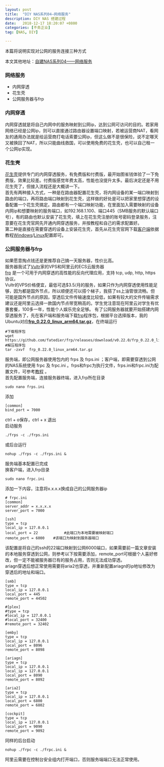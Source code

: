 ```yaml
---
layout: post
title:  "DIY NAS系列04—网络服务"
description: DIY NAS 搭建过程
date:   2018-12-17 18:20:07 +0800
categories: [不务正业]
tag: [NAS, DIY]

---
```


本篇将说明实现对公网的服务连接三种方式  

本文其他地址：[自建NAS系列04——网络服务](https://www.jianshu.com/p/86e93c85c7cb)  

### 网络服务  

* 内网穿透
* 花生壳
* 公网服务器与frp

### 内网穿透  

内网穿透就是将自己内网中的服务映射到公网ip，达到公网可访问的目的。若家用网络已经是公网ip，则可以直接通过路由器设置端口映射，若被运营商NAT，看网友的通用办法就是给运营商打电话索要公网ip，但这么做不是很保险，说不定哪天又被换回了NAT，所以只能曲线救国，可以使用免费的花生壳，也可以自己租一个公网ip实现。  

### 花生壳  

[花生壳](https://hsk.oray.com/price/#personal)提供专门的内网穿透服务，有免费版和付费版，最开始图省钱体验了一下免费版，效果比较差。付费版感觉年费太高，性能也没提升太多。最后决定还是不用花生壳了，但接入流程还是大概讲一下。  
首先有两种接入方式，一种是在路由器配置花生壳，将内网设备的某一端口映射到路由的端口，再将路由端口映射到花生壳，这样做的好处是可以把家里想穿透的设备配置一个花生壳搞定。路由都有一个端口映射功能，在里面加入需要映射的设备内网ip和想要映射的服务端口，如192.168.1.100、端口445（SMB服务的默认端口号），有的路由也默认安装了花生壳，填上在花生壳注册的账号密码登录服务，注意要在花生壳官网先开通内网穿透服务，并按教程和自己的需求配置好。  
第二种是直接在需要穿透的设备上安装花生壳，首先从花生壳官网下载[客户端](https://hsk.oray.com/download/)依据教程[Windows](http://service.oray.com/question/2480.html)/[Linux](http://service.oray.com/question/4287.html)配置即可。  

### 公网服务器与frp  

如果愿意掏点钱还是更推荐自己搞一天服务器，性价比高。  
服务器我试了[Vultr](https://www.vultr.com/?ref=7556690)家的VPS和阿里云的ECS云服务器  
[frp](https://github.com/fatedier/frp/blob/master/README_zh.md) 是一个可用于内网穿透的高性能的反向代理应用，支持 tcp, udp, http, https 协议。  
Vultr的VPS价格便宜，最低可选$3.5/月的服务，如果只作为内网穿透使用性能足够，因为都是国外节点，所以顺便还可以搭个梯子，我搭了ss上油管很流畅。但可能是国外节点的原因，穿透后文件传输速度比较低，如果有较大的文件传输需求建议还是阿里云选择一款国内节点带宽稍高的。学生党注意现在阿里云对学生有优惠套餐，100多一年，性能个人娱乐完全足够。
有了公网服务器就要开始搭建内网穿透服务了，先在客户端和服务端下载[frp](https://github.com/fatedier/frp/releases)程序包，根据平台选择版本，我的Ubuntu对应[**frp_0.22.0_linux_arm64.tar.gz**](https://github.com/fatedier/frp/releases/download/v0.22.0/frp_0.22.0_linux_arm64.tar.gz)，在终端运行  

```
#下载程序包
wget https://github.com/fatedier/frp/releases/download/v0.22.0/frp_0.22.0_linux_arm64.tar.gz
#解压程序包
tar -zxvf  frp_0.22.0_linux_arm64.tar.gz
```
服务端，即公网服务器使用包内的 frps 及 frps.ini ；客户端，即需要穿透到公网的NAS系统使用 frpc 及 frpc.ini 。frps和frpc为执行文件，frps.ini和frpc.ini为配置文件，可参考[教程](https://github.com/fatedier/frp/blob/master/README_zh.md) 。  
首先配置服务端，连接服务器终端，进入frp所在目录  

```
sudo nano frps.ini
```
添加  
```
[common]
bind_port = 7000
```
ctrl + o保存，ctrl + x 退出  
启动服务  

```
./frps -c ./frps.ini
```
或后台运行  
```
nohup ./frps -c ./frps.ini &
```
服务端基本配置已完成  
换客户端，进入frp目录  

```
sudo nano frpc.ini
```
添加一下内容，注意将x.x.x.x换成自己的公网服务器ip  
```
# frpc.ini
[common]
server_addr = x.x.x.x
server_port = 7000

[ssh]
type = tcp
local_ip = 127.0.0.1
local_port = 22            #此端口为本地需要被映射端口
remote_port = 6000    #该端口为映射到服务器端口
```
该配置是将自己的ssh的22端口映射到公网6000端口，如果需要前一篇文章安装的本地服务穿透到公网，则参考以下按需要添加，remote_port可根据个人喜好修改，但一定不能被服务器已有的服务占用，否则无法成功穿透。  
ariagn穿透后想正常使用需要将aria2也穿透，并重新配置ariagn的ip地址修改为穿透后的地址和端口。  

```
[smb]
type = tcp
local_ip = 127.0.0.1
local_port = 445
remote_port = 44502

#[plex]
#type = tcp
#local_ip = 127.0.0.1
#local_port = 32400
#remote_port = 32402

[emby]
type = tcp
local_ip = 127.0.0.1
local_port = 8096
remote_port = 8098

[ariagn]
type = tcp
local_ip = 127.0.0.1
local_ip = 127.0.0.1
local_port = 8090
remote_port = 8092

[aria2]
type = tcp
local_ip = 127.0.0.1
local_port = 6800
remote_port = 6802

[cockpit]
type = tcp
local_ip = 127.0.0.1
local_port = 9090
remote_port = 9092
```
同样的后台启动  
```
nohup ./frpc -c ./frpc.ini &
```
阿里云需要在控制台安全组内打开端口，否则服务端端口无法正常使用。  
